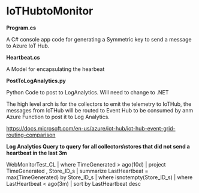 # IoTHubtoMonitor

**Program.cs**

A C# console app code for generating a Symmetric key to send a message to Azure IoT Hub. 

**Heartbeat.cs**

A Model for encapsulating the hearbeat

**PostToLogAnalytics.py**

Python Code to post to LogAnalytics. Will need to change to .NET


The high level arch is for the collectors to emit the telemetry to IoTHub, the messages from IoTHub will be routed to Event Hub to be consumed by anm Azure Function to post it to Log Analytics.

https://docs.microsoft.com/en-us/azure/iot-hub/iot-hub-event-grid-routing-comparison


**Log Analytics Query to query for all collectors\stores that did not send a heartbeat in the last 3m**

WebMonitorTest_CL
| where TimeGenerated > ago(10d)
| project TimeGenerated , Store_ID_s
| summarize LastHeartbeat = max(TimeGenerated) by Store_ID_s
| where isnotempty(Store_ID_s)
| where LastHeartbeat < ago(3m)
| sort by LastHeartbeat desc 
